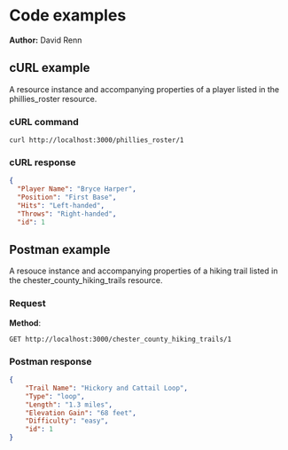 # Code examples

**Author:** David Renn

## cURL example

A resource instance and accompanying properties of a player listed in the phillies_roster resource.

### cURL command

```shell
curl http://localhost:3000/phillies_roster/1
```

### cURL response

```json
{
  "Player Name": "Bryce Harper",
  "Position": "First Base",
  "Hits": "Left-handed",
  "Throws": "Right-handed",
  "id": 1
```

## Postman example

A resouce instance and accompanying properties of a hiking trail listed
in the chester_county_hiking_trails resource.

### Request

**Method**:

```shell
GET http://localhost:3000/chester_county_hiking_trails/1
```

### Postman response

```json
{
    "Trail Name": "Hickory and Cattail Loop",
    "Type": "loop",
    "Length": "1.3 miles",
    "Elevation Gain": "68 feet",
    "Difficulty": "easy",
    "id": 1
}
```
